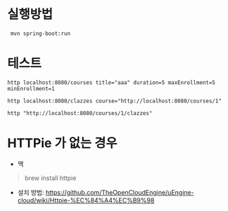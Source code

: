 # 실행방법

```
 mvn spring-boot:run
```

# 테스트

```
http localhost:8080/courses title="aaa" duration=5 maxEnrollment=5 minEnrollment=1

http localhost:8080/clazzes course="http://localhost:8080/courses/1"

http "http://localhost:8080/courses/1/clazzes"
```

# HTTPie 가 없는 경우

- 맥

> brew install httpie

- 설치 방법: https://github.com/TheOpenCloudEngine/uEngine-cloud/wiki/Httpie-%EC%84%A4%EC%B9%98
